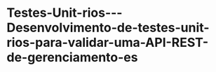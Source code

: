 # Testes-Unit-rios---Desenvolvimento-de-testes-unit-rios-para-validar-uma-API-REST-de-gerenciamento-es